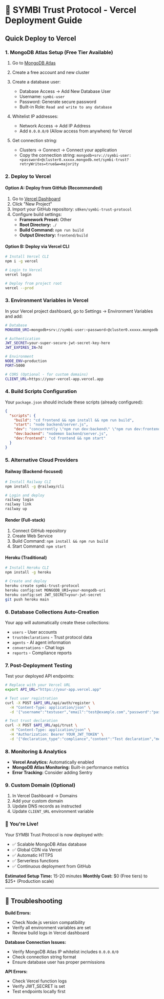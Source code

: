 # 🚀 SYMBI Trust Protocol - Vercel Deployment Guide

## Quick Deploy to Vercel

### 1. **MongoDB Atlas Setup (Free Tier Available)**

1. Go to [MongoDB Atlas](https://www.mongodb.com/atlas)
2. Create a free account and new cluster
3. Create a database user:
   - Database Access → Add New Database User
   - Username: `symbi-user`
   - Password: Generate secure password
   - Built-in Role: `Read and write to any database`

4. Whitelist IP addresses:
   - Network Access → Add IP Address
   - Add `0.0.0.0/0` (Allow access from anywhere) for Vercel

5. Get connection string:
   - Clusters → Connect → Connect your application
   - Copy the connection string: `mongodb+srv://symbi-user:<password>@cluster0.xxxxx.mongodb.net/symbi-trust?retryWrites=true&w=majority`

### 2. **Deploy to Vercel**

#### Option A: Deploy from GitHub (Recommended)

1. Go to [Vercel Dashboard](https://vercel.com/dashboard)
2. Click "New Project"
3. Import your GitHub repository: `s8ken/symbi-trust-protocol`
4. Configure build settings:
   - **Framework Preset:** Other
   - **Root Directory:** `./`
   - **Build Command:** `npm run build`
   - **Output Directory:** `frontend/build`

#### Option B: Deploy via Vercel CLI

```bash
# Install Vercel CLI
npm i -g vercel

# Login to Vercel
vercel login

# Deploy from project root
vercel --prod
```

### 3. **Environment Variables in Vercel**

In your Vercel project dashboard, go to Settings → Environment Variables and add:

```bash
# Database
MONGODB_URI=mongodb+srv://symbi-user:<password>@cluster0.xxxxx.mongodb.net/symbi-trust?retryWrites=true&w=majority

# Authentication
JWT_SECRET=your-super-secure-jwt-secret-key-here
JWT_EXPIRES_IN=7d

# Environment
NODE_ENV=production
PORT=5000

# CORS (Optional - for custom domains)
CLIENT_URL=https://your-vercel-app.vercel.app
```

### 4. **Build Scripts Configuration**

Your `package.json` should include these scripts (already configured):

```json
{
  "scripts": {
    "build": "cd frontend && npm install && npm run build",
    "start": "node backend/server.js",
    "dev": "concurrently \"npm run dev:backend\" \"npm run dev:frontend\"",
    "dev:backend": "nodemon backend/server.js",
    "dev:frontend": "cd frontend && npm start"
  }
}
```

### 5. **Alternative Cloud Providers**

#### **Railway** (Backend-focused)
```bash
# Install Railway CLI
npm install -g @railway/cli

# Login and deploy
railway login
railway link
railway up
```

#### **Render** (Full-stack)
1. Connect GitHub repository
2. Create Web Service
3. Build Command: `npm install && npm run build`
4. Start Command: `npm start`

#### **Heroku** (Traditional)
```bash
# Install Heroku CLI
npm install -g heroku

# Create and deploy
heroku create symbi-trust-protocol
heroku config:set MONGODB_URI=your-mongodb-uri
heroku config:set JWT_SECRET=your-jwt-secret
git push heroku main
```

### 6. **Database Collections Auto-Creation**

Your app will automatically create these collections:
- `users` - User accounts
- `trustdeclarations` - Trust protocol data
- `agents` - AI agent information
- `conversations` - Chat logs
- `reports` - Compliance reports

### 7. **Post-Deployment Testing**

Test your deployed API endpoints:

```bash
# Replace with your Vercel URL
export API_URL="https://your-app.vercel.app"

# Test user registration
curl -X POST $API_URL/api/auth/register \
  -H "Content-Type: application/json" \
  -d '{"username":"testuser","email":"test@example.com","password":"password123"}'

# Test trust declaration
curl -X POST $API_URL/api/trust \
  -H "Content-Type: application/json" \
  -H "Authorization: Bearer YOUR_JWT_TOKEN" \
  -d '{"declaration_type":"compliance","content":"Test declaration","metadata":{"source":"api_test"}}'
```

### 8. **Monitoring & Analytics**

- **Vercel Analytics:** Automatically enabled
- **MongoDB Atlas Monitoring:** Built-in performance metrics
- **Error Tracking:** Consider adding Sentry

### 9. **Custom Domain (Optional)**

1. In Vercel Dashboard → Domains
2. Add your custom domain
3. Update DNS records as instructed
4. Update `CLIENT_URL` environment variable

### 🎉 **You're Live!**

Your SYMBI Trust Protocol is now deployed with:
- ✅ Scalable MongoDB Atlas database
- ✅ Global CDN via Vercel
- ✅ Automatic HTTPS
- ✅ Serverless functions
- ✅ Continuous deployment from GitHub

**Estimated Setup Time:** 15-20 minutes
**Monthly Cost:** $0 (Free tiers) to $25+ (Production scale)

---

## 🔧 Troubleshooting

**Build Errors:**
- Check Node.js version compatibility
- Verify all environment variables are set
- Review build logs in Vercel dashboard

**Database Connection Issues:**
- Verify MongoDB Atlas IP whitelist includes `0.0.0.0/0`
- Check connection string format
- Ensure database user has proper permissions

**API Errors:**
- Check Vercel function logs
- Verify JWT_SECRET is set
- Test endpoints locally first